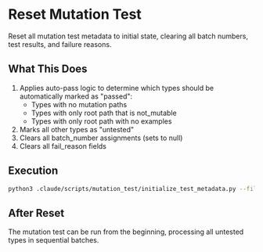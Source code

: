 # Reset Mutation Test

Reset all mutation test metadata to initial state, clearing all batch numbers, test results, and failure reasons.

## What This Does

1. Applies auto-pass logic to determine which types should be automatically marked as "passed":
   - Types with no mutation paths
   - Types with only root path that is not_mutable
   - Types with only root path with no examples
2. Marks all other types as "untested"
3. Clears all batch_number assignments (sets to null)
4. Clears all fail_reason fields

## Execution

```bash
python3 .claude/scripts/mutation_test/initialize_test_metadata.py --file .claude/transient/all_types.json --reset-all
```

## After Reset

The mutation test can be run from the beginning, processing all untested types in sequential batches.
